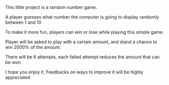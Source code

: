 This little project is a random number game.

A player guesses what number the computer is going to display randomly between 1 and 10

To make it more fun, players can win or lose while playing this simple game.

Player will be asked to play with a certain amount, and stand a chance to win 2000% of the amount.

There will be 6 attempts, each failed attempt reduces the amount that can be won

I hope you enjoy it. Feedbacks on ways to improve it will be highly appreciated
